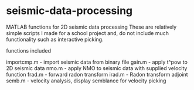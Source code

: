 # seismic-data-processing
MATLAB functions for 2D seismic data processing
These are relatively simple scripts I made for a school project and,
do not include much functionality such as interactive picking.

functions included

importcmp.m - import seismic data from binary file
gain.m      - apply t^pow to 2D seismic data
nmo.m       - apply NMO to seismic data with supplied velocity function 
frad.m      - forward radon transform
irad.m      - Radon transform adjoint 
semb.m      - velocity analysis, display semblance for velocity picking
